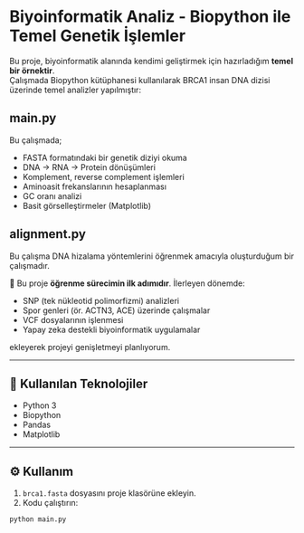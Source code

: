 # Biyoinformatik Analiz - Biopython ile Temel Genetik İşlemler

Bu proje, biyoinformatik alanında kendimi geliştirmek için hazırladığım **temel bir örnektir**.  
Çalışmada Biopython kütüphanesi kullanılarak BRCA1 insan DNA dizisi üzerinde temel analizler yapılmıştır:  
## main.py 
Bu çalışmada;
- FASTA formatındaki bir genetik diziyi okuma  
- DNA → RNA → Protein dönüşümleri  
- Komplement, reverse complement işlemleri  
- Aminoasit frekanslarının hesaplanması  
- GC oranı analizi  
- Basit görselleştirmeler (Matplotlib)  
## alignment.py
Bu çalışma DNA hizalama yöntemlerini öğrenmek amacıyla oluşturduğum bir çalışmadır.

📌 Bu proje **öğrenme sürecimin ilk adımıdır**. İlerleyen dönemde:  
- SNP (tek nükleotid polimorfizmi) analizleri  
- Spor genleri (ör. ACTN3, ACE) üzerinde çalışmalar  
- VCF dosyalarının işlenmesi  
- Yapay zeka destekli biyoinformatik uygulamalar  

ekleyerek projeyi genişletmeyi planlıyorum.  

---

## 🚀 Kullanılan Teknolojiler
- Python 3  
- Biopython  
- Pandas  
- Matplotlib  

---

## ⚙️ Kullanım
1. `brca1.fasta` dosyasını proje klasörüne ekleyin.  
2. Kodu çalıştırın:  

```bash
python main.py
